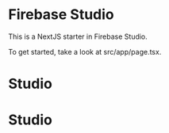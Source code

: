 # Firebase Studio

This is a NextJS starter in Firebase Studio.

To get started, take a look at src/app/page.tsx.
# Studio
# Studio
